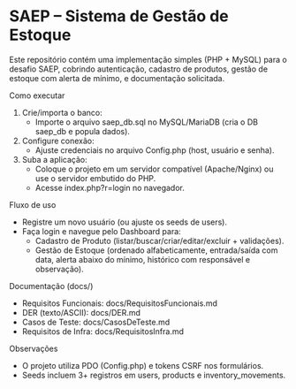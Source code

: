 # SAEP – Sistema de Gestão de Estoque

Este repositório contém uma implementação simples (PHP + MySQL) para o desafio SAEP, cobrindo autenticação, cadastro de produtos, gestão de estoque com alerta de mínimo, e documentação solicitada.

Como executar
1) Crie/importa o banco:
   - Importe o arquivo saep_db.sql no MySQL/MariaDB (cria o DB saep_db e popula dados).
2) Configure conexão:
   - Ajuste credenciais no arquivo Config.php (host, usuário e senha).
3) Suba a aplicação:
   - Coloque o projeto em um servidor compatível (Apache/Nginx) ou use o servidor embutido do PHP.
   - Acesse index.php?r=login no navegador.

Fluxo de uso
- Registre um novo usuário (ou ajuste os seeds de users).
- Faça login e navegue pelo Dashboard para:
  - Cadastro de Produto (listar/buscar/criar/editar/excluir + validações).
  - Gestão de Estoque (ordenado alfabeticamente, entrada/saída com data, alerta abaixo do mínimo, histórico com responsável e observação).

Documentação (docs/)
- Requisitos Funcionais: docs/RequisitosFuncionais.md
- DER (texto/ASCII): docs/DER.md
- Casos de Teste: docs/CasosDeTeste.md
- Requisitos de Infra: docs/RequisitosInfra.md

Observações
- O projeto utiliza PDO (Config.php) e tokens CSRF nos formulários.
- Seeds incluem 3+ registros em users, products e inventory_movements.
